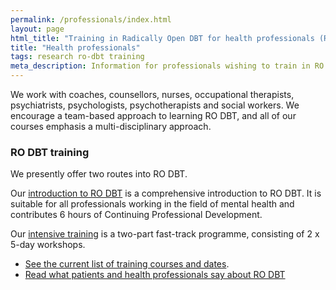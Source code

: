 ```yaml
---
permalink: /professionals/index.html
layout: page
html_title: "Training in Radically Open DBT for health professionals (RO DBT)"
title: "Health professionals"
tags: research ro-dbt training
meta_description: Information for professionals wishing to train in RO DBT.
---
```



We work with coaches, counsellors, nurses, occupational therapists, psychiatrists, psychologists, psychotherapists and social workers.   We encourage a team-based approach to learning RO DBT, and all of our courses emphasis a multi-disciplinary approach.



### RO DBT training

We presently offer two routes into RO DBT.

Our [introduction to RO DBT](/training/introduction.html) is a comprehensive introduction to RO DBT. It is suitable for all professionals working in the field of mental health and contributes 6 hours of Continuing Professional Development.

Our [intensive training](/training/intensive.html) is a two-part fast-track programme, consisting of 2 x 5-day workshops.


- [See the current list of training courses and dates](/events/).
- [Read what patients and health professionals say about RO DBT](/quotes/)
